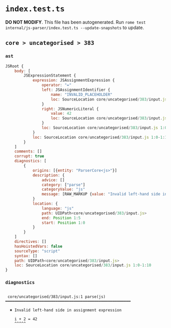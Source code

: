 # `index.test.ts`

**DO NOT MODIFY**. This file has been autogenerated. Run `rome test internal/js-parser/index.test.ts --update-snapshots` to update.

## `core > uncategorised > 383`

### `ast`

```javascript
JSRoot {
	body: [
		JSExpressionStatement {
			expression: JSAssignmentExpression {
				operator: "="
				left: JSAssignmentIdentifier {
					name: "INVALID_PLACEHOLDER"
					loc: SourceLocation core/uncategorised/383/input.js 1:6-1:5
				}
				right: JSNumericLiteral {
					value: 42
					loc: SourceLocation core/uncategorised/383/input.js 1:8-1:10
				}
				loc: SourceLocation core/uncategorised/383/input.js 1:0-1:10
			}
			loc: SourceLocation core/uncategorised/383/input.js 1:0-1:10
		}
	]
	comments: []
	corrupt: true
	diagnostics: [
		{
			origins: [{entity: "ParserCore<js>"}]
			description: {
				advice: []
				category: ["parse"]
				categoryValue: "js"
				message: [RAW_MARKUP {value: "Invalid left-hand side in "}, "assignment expression"]
			}
			location: {
				language: "js"
				path: UIDPath<core/uncategorised/383/input.js>
				end: Position 1:5
				start: Position 1:0
			}
		}
	]
	directives: []
	hasHoistedVars: false
	sourceType: "script"
	syntax: []
	path: UIDPath<core/uncategorised/383/input.js>
	loc: SourceLocation core/uncategorised/383/input.js 1:0-1:10
}
```

### `diagnostics`

```

 core/uncategorised/383/input.js:1 parse(js) ━━━━━━━━━━━━━━━━━━━━━━━━━━━━━━━━━━━━━━━━━━━━━━━━━━━━━━━

  ✖ Invalid left-hand side in assignment expression

    i + 2 = 42
    ^^^^^


```
